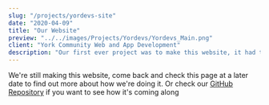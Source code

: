 ```yaml
---
slug: "/projects/yordevs-site"
date: "2020-04-09"
title: "Our Website"
preview: "../../images/Projects/Yordevs/Yordevs_Main.png"
client: "York Community Web and App Development"
description: "Our first ever project was to make this website, it had to be eye catching and informative so other people trusted us to make their websites"
---
```


We're still making this website, come back and check this page at a later date to find out more about how we're doing it. Or check our [GitHub Repository](https://github.com/yordevs/yordevs.github.io/) if you want to see how it's coming along
